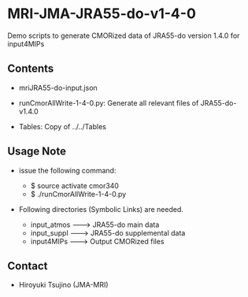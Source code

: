 MRI-JMA-JRA55-do-v1-4-0
========

   Demo scripts to generate CMORized data of JRA55-do version 1.4.0 for input4MIPs


Contents
--------

   * mriJRA55-do-input.json

   * runCmorAllWrite-1-4-0.py: Generate all relevant files of JRA55-do-v1.4.0

   * Tables: Copy of ../../Tables


Usage Note
--------

   * issue the following command:
      - $ source activate cmor340
      - $ ./runCmorAllWrite-1-4-0.py

   * Following directories (Symbolic Links) are needed.
      - input_atmos ---> JRA55-do main data 
      - input_suppl ---> JRA55-do supplemental data
      - input4MIPs  ---> Output CMORized files


Contact
--------

   * Hiroyuki Tsujino (JMA-MRI)
